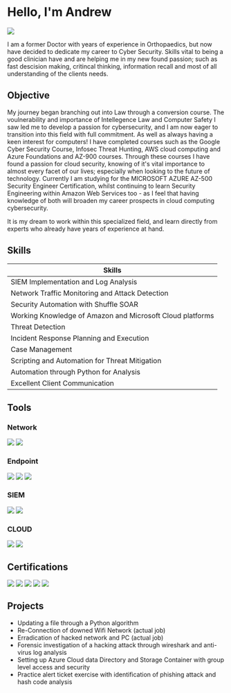 # Hello, I'm Andrew
<a href="https://linkedin.com/in/dr-andrew-gillespie"><img src="https://img.shields.io/badge/-LinkedIn-0072b1?&style=for-the-badge&logo=linkedin&logoColor=white" /></a>



I am a former Doctor with years of experience in Orthopaedics, but now have decided to dedicate my career to Cyber Security. Skills vital to being a good clinician have and are helping me in my new found passion; such as fast descision making, critincal thinking, information recall and most of all understanding of the clients needs. 

## Objective


My journey began branching out into Law through a conversion course. The voulnerability and importance of Intellegence Law and Computer Safety I saw led me to develop a passion for cybersecurity, and I am now eager to transition into this field with full commitment. As well as always having a keen interest for computers! I have completed courses such as the Google Cyber Security Course, Infosec Threat Hunting, AWS cloud computing and Azure Foundations and AZ-900 courses. Through these courses I have found a passion for cloud security, knowing of it's vital importance to almost every facet of our lives; especially when looking to the future of technology. Currently I am studying for the MICROSOFT AZURE AZ-500 Security Engineer Certification, whilst continuing to learn Security Engineering within Amazon Web Services too - as I feel that having knowledge of both will broaden my career prospects in cloud computing cybersecurity. 

It is my dream to work within this specialized field, and learn directly from experts who already have years of experience at hand. 

## Skills


| Skills                                        |
|-----------------------------------------------|
| SIEM Implementation and Log Analysis           
| Network Traffic Monitoring and Attack Detection  
| Security Automation with Shuffle SOAR 
| Working Knowledge of Amazon and Microsoft Cloud platforms
| Threat Detection
| Incident Response Planning and Execution      
| Case Management                  
| Scripting and Automation for Threat Mitigation  
| Automation through Python for Analysis
| Excellent Client Communication

## Tools


### Network
<div>
    <img src="https://img.shields.io/badge/-Wireshark-1679A7?&style=for-the-badge&logo=Wireshark&logoColor=white" />
    <img src="https://img.shields.io/badge/-Suricata-EF3B2D?&style=for-the-badge&logo=Suricata&logoColor=white" /> 
</div>

### Endpoint
<div>
    <img src="https://img.shields.io/badge/-Microsoft_Defender_for_Endpoint-00A4EF?&style=for-the-badge&logo=Microsoft&logoColor=white" />
    <img src="https://img.shields.io/badge/-MalwareBytes-00A4EF?&style=for-the-badge&logo=Microsoft&logoColor=white" />
    <img src="https://img.shields.io/badge/-SpyBot Malware Scanner-EF3B2D?&style=for-the-badge&logo=Suricata&logoColor=white" />
</div>

### SIEM
<div>
    <img src="https://img.shields.io/badge/-Microsoft_Sentinel-0078D4?&style=for-the-badge&logo=Microsoft&logoColor=white" />
    <img src="https://img.shields.io/badge/-Splunk-000000?&style=for-the-badge&logo=Splunk&logoColor=white" />
    
</div>

### CLOUD
<div>

  <img src="https://img.shields.io/badge/-Microsoft AZURE Cloud Platform-0078D4?&style=for-the-badge&logo=Microsoft&logoColor=white" />  
  <img src="https://img.shields.io/badge/-Amazon Web Services-0078D4?&style=for-the-badge&logo=Microsoft&logoColor=white" />
</div>



## Certifications

<div>
<img src="https://img.shields.io/badge/-Google Cybersecurity Professional Certificate-FF0000?&style=for-the-badge&logo=CompTIA&logoColor=white" />
<img src="https://img.shields.io/badge/-INFOSEC Threat Detection Certificate-007ACC?&style=for-the-badge&logo=CompTIA&logoColor=white" />
<img src="https://img.shields.io/badge/-Azure Cloud Computing Fundementals -4D4D4D?&style=for-the-badge&logo=CompTIA&logoColor=white" />
<img src="https://img.shields.io/badge/-Azure AZ_900-006400?&style=for-the-badge&logoColor=white" />
<img src="https://img.shields.io/badge/-Amazon Web Services AWS Fundamentals-000080?&style=for-the-badge&logoColor=white" />
</div>

## Projects

- Updating a file through a Python algorithm
- Re-Connection of downed Wifi Network (actual job)
- Erradication of hacked network and PC (actual job)
- Forensic investigation of a hacking attack through wireshark and anti-virus log analysis
- Setting up Azure Cloud data Directory and Storage Container with group level access and security
- Practice alert ticket exercise with identification of phishing attack and hash code analysis
